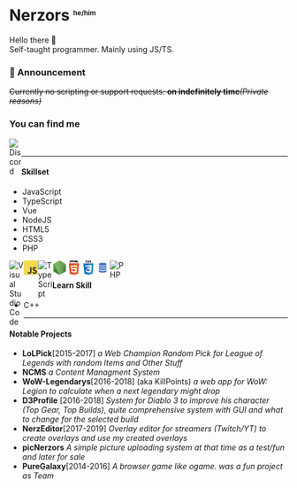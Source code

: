# Nerzors <sup style="font-size: 12px">he/him</sup>

Hello there 👋<br>
Self-taught programmer. Mainly using JS/TS.

### 📢 Announcement
<s>Currently no scripting or support requests: <b>on indefinitely time</b><i>(Private reasons)</i></s>
<br>

### You can find me
[<img align="left" title="Nerzors#2205" alt="Discord" width="22px" src="https://cdn.jsdelivr.net/npm/simple-icons@v3/icons/discord.svg" />](#)

<br>

---

#### **Skillset**
* JavaScript
* TypeScript
* Vue
* NodeJS
* HTML5
* CSS3
* PHP

<img align="left" alt="Visual Studio Code" width="26px" src="https://upload.wikimedia.org/wikipedia/commons/9/9a/Visual_Studio_Code_1.35_icon.svg" />
<img align="left" alt="JavaScript" width="26px" src="https://raw.githubusercontent.com/github/explore/80688e429a7d4ef2fca1e82350fe8e3517d3494d/topics/javascript/javascript.png" />
<img align="left" alt="TypeScript" width="26px" src="https://upload.wikimedia.org/wikipedia/commons/4/4c/Typescript_logo_2020.svg" />
<img align="left" alt="Node.js" width="26px" src="https://raw.githubusercontent.com/github/explore/80688e429a7d4ef2fca1e82350fe8e3517d3494d/topics/nodejs/nodejs.png" />
<img align="left" alt="HTML5" width="26px" src="https://raw.githubusercontent.com/github/explore/80688e429a7d4ef2fca1e82350fe8e3517d3494d/topics/html/html.png" />
<img align="left" alt="CSS3" width="26px" src="https://raw.githubusercontent.com/github/explore/80688e429a7d4ef2fca1e82350fe8e3517d3494d/topics/css/css.png" />
<img align="left" alt="SQL" width="26px" src="https://raw.githubusercontent.com/github/explore/80688e429a7d4ef2fca1e82350fe8e3517d3494d/topics/sql/sql.png" />
<img align="left" alt="PHP" width="26px" src="https://upload.wikimedia.org/wikipedia/commons/2/27/PHP-logo.svg" />


<br>

#### **Learn Skill**
* C++

---
#### **Notable Projects**
* **LoLPick**[2015-2017] *a Web Champion Random Pick for League of Legends with random Items and Other Stuff*
* **NCMS** *a Content Managment System*
* **WoW-Legendarys**[2016-2018] (aka KillPoints) *a web app for WoW: Legion to calculate when a next legendary might drop*
* **D3Profile** [2016-2018] *System for Diablo 3 to improve his character (Top Gear, Top Builds), quite comprehensive system with GUI and what to change for the selected build*
* **NerzEditor**[2017-2019] *Overlay editor for streamers (Twitch/YT) to create overlays and use my created overlays*
* **picNerzors** *A simple picture uploading system at that time as a test/fun and later for sale*
* **PureGalaxy**[2014-2016] *A browser game like ogame. was a fun project as Team*
